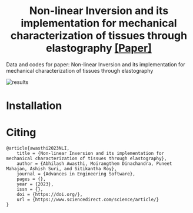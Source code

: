 <h1 align="center">Non-linear Inversion and its implementation for mechanical characterization of tissues through elastography <a href="https://www.sciencedirect.com/" class="button big">[Paper]</a></h1>
Data and codes for paper: Non-linear Inversion and its implementation for mechanical characterization of tissues through elastography

![results](images/cover.png)

> 

# Installation





# Citing

```
@article{awasthi2023NLI,
    title = {Non-linear Inversion and its implementation for mechanical characterization of tissues through elastography},
    author = {Abhilash Awasthi, Moirangthem Dinachandra, Puneet Mahajan, Ashish Suri, and Sitikantha Roy},
    journal = {Advances in Engineering Software},
    pages = {},
    year = {2023},
    issn = {},
    doi = {https://doi.org/},
    url = {https://www.sciencedirect.com/science/article/}
}
```
